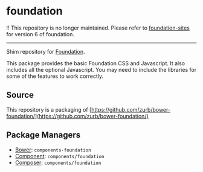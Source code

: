 foundation
==========

:bangbang: This repository is no longer maintained. Please refer to [foundation-sites](https://www.npmjs.com/package/foundation-sites) for version 6 of foundation.

---

Shim repository for [Foundation](https://github.com/zurb/foundation).

This package provides the basic Foundation CSS and Javascript. It also includes
all the optional Javascript. You may need to include the libraries for some
of the features to work correctly.

Source
------

This repository is a packaging of [https://github.com/zurb/bower-foundation/](https://github.com/zurb/bower-foundation/)

Package Managers
----------------

* [Bower](http://bower.io): `components-foundation`
* [Component](http://github.com/component/component): `components/foundation`
* [Composer](http://packagist.org/packages/components/foundation): `components/foundation`
